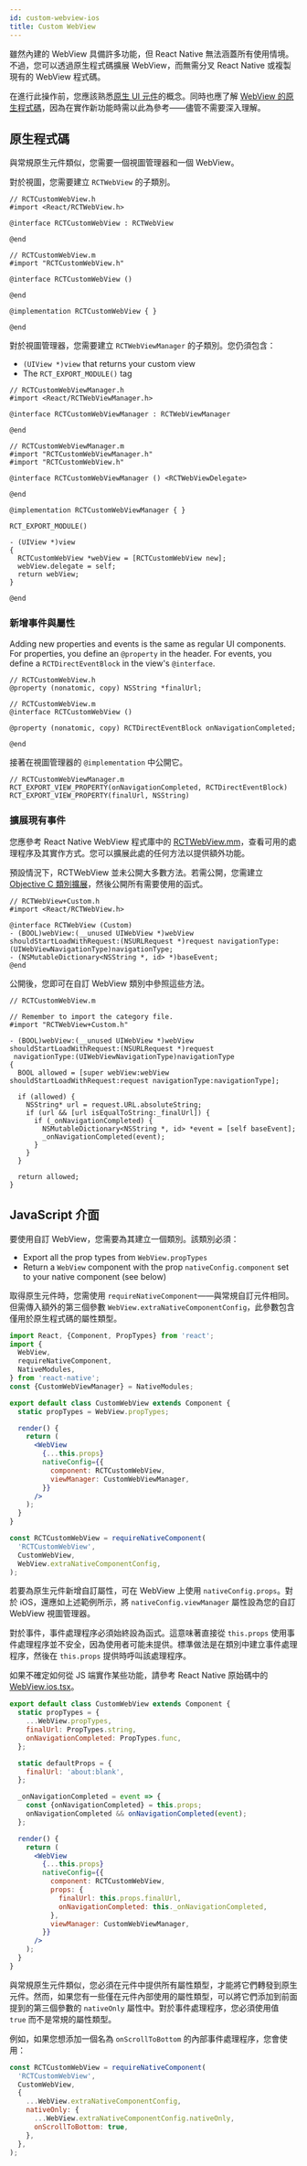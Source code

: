 ```yaml
---
id: custom-webview-ios
title: Custom WebView
---
```


雖然內建的 WebView 具備許多功能，但 React Native 無法涵蓋所有使用情境。不過，您可以透過原生程式碼擴展 WebView，而無需分叉 React Native 或複製現有的 WebView 程式碼。

在進行此操作前，您應該熟悉[原生 UI 元件](native-components-ios)的概念。同時也應了解 [WebView 的原生程式碼](https://github.com/react-native-webview/react-native-webview/blob/master/apple/RNCWebViewManager.mm)，因為在實作新功能時需以此為參考——儘管不需要深入理解。

## 原生程式碼

與常規原生元件類似，您需要一個視圖管理器和一個 WebView。

對於視圖，您需要建立 `RCTWebView` 的子類別。

```objc
// RCTCustomWebView.h
#import <React/RCTWebView.h>

@interface RCTCustomWebView : RCTWebView

@end

// RCTCustomWebView.m
#import "RCTCustomWebView.h"

@interface RCTCustomWebView ()

@end

@implementation RCTCustomWebView { }

@end
```

對於視圖管理器，您需要建立 `RCTWebViewManager` 的子類別。您仍須包含：

- `(UIView *)view` that returns your custom view
- The `RCT_EXPORT_MODULE()` tag

```objc
// RCTCustomWebViewManager.h
#import <React/RCTWebViewManager.h>

@interface RCTCustomWebViewManager : RCTWebViewManager

@end

// RCTCustomWebViewManager.m
#import "RCTCustomWebViewManager.h"
#import "RCTCustomWebView.h"

@interface RCTCustomWebViewManager () <RCTWebViewDelegate>

@end

@implementation RCTCustomWebViewManager { }

RCT_EXPORT_MODULE()

- (UIView *)view
{
  RCTCustomWebView *webView = [RCTCustomWebView new];
  webView.delegate = self;
  return webView;
}

@end
```

### 新增事件與屬性

Adding new properties and events is the same as regular UI components. For properties, you define an `@property` in the header. For events, you define a `RCTDirectEventBlock` in the view's `@interface`.

```objc
// RCTCustomWebView.h
@property (nonatomic, copy) NSString *finalUrl;

// RCTCustomWebView.m
@interface RCTCustomWebView ()

@property (nonatomic, copy) RCTDirectEventBlock onNavigationCompleted;

@end
```

接著在視圖管理器的 `@implementation` 中公開它。

```objc
// RCTCustomWebViewManager.m
RCT_EXPORT_VIEW_PROPERTY(onNavigationCompleted, RCTDirectEventBlock)
RCT_EXPORT_VIEW_PROPERTY(finalUrl, NSString)
```

### 擴展現有事件

您應參考 React Native WebView 程式庫中的 [RCTWebView.mm](https://github.com/react-native-webview/react-native-webview/blob/master/apple/RNCWebView.mm)，查看可用的處理程序及其實作方式。您可以擴展此處的任何方法以提供額外功能。

預設情況下，RCTWebView 並未公開大多數方法。若需公開，您需建立 [Objective C 類別擴展](https://developer.apple.com/library/content/documentation/Cocoa/Conceptual/ProgrammingWithObjectiveC/CustomizingExistingClasses/CustomizingExistingClasses.html)，然後公開所有需要使用的函式。

```objc
// RCTWebView+Custom.h
#import <React/RCTWebView.h>

@interface RCTWebView (Custom)
- (BOOL)webView:(__unused UIWebView *)webView shouldStartLoadWithRequest:(NSURLRequest *)request navigationType:(UIWebViewNavigationType)navigationType;
- (NSMutableDictionary<NSString *, id> *)baseEvent;
@end
```

公開後，您即可在自訂 WebView 類別中參照這些方法。

```objc
// RCTCustomWebView.m

// Remember to import the category file.
#import "RCTWebView+Custom.h"

- (BOOL)webView:(__unused UIWebView *)webView shouldStartLoadWithRequest:(NSURLRequest *)request
 navigationType:(UIWebViewNavigationType)navigationType
{
  BOOL allowed = [super webView:webView shouldStartLoadWithRequest:request navigationType:navigationType];

  if (allowed) {
    NSString* url = request.URL.absoluteString;
    if (url && [url isEqualToString:_finalUrl]) {
      if (_onNavigationCompleted) {
        NSMutableDictionary<NSString *, id> *event = [self baseEvent];
        _onNavigationCompleted(event);
      }
    }
  }

  return allowed;
}
```

## JavaScript 介面

要使用自訂 WebView，您需要為其建立一個類別。該類別必須：

- Export all the prop types from `WebView.propTypes`
- Return a `WebView` component with the prop `nativeConfig.component` set to your native component (see below)

取得原生元件時，您需使用 `requireNativeComponent`——與常規自訂元件相同。但需傳入額外的第三個參數 `WebView.extraNativeComponentConfig`，此參數包含僅用於原生程式碼的屬性類型。

```jsx
import React, {Component, PropTypes} from 'react';
import {
  WebView,
  requireNativeComponent,
  NativeModules,
} from 'react-native';
const {CustomWebViewManager} = NativeModules;

export default class CustomWebView extends Component {
  static propTypes = WebView.propTypes;

  render() {
    return (
      <WebView
        {...this.props}
        nativeConfig={{
          component: RCTCustomWebView,
          viewManager: CustomWebViewManager,
        }}
      />
    );
  }
}

const RCTCustomWebView = requireNativeComponent(
  'RCTCustomWebView',
  CustomWebView,
  WebView.extraNativeComponentConfig,
);
```

若要為原生元件新增自訂屬性，可在 WebView 上使用 `nativeConfig.props`。對於 iOS，還應如上述範例所示，將 `nativeConfig.viewManager` 屬性設為您的自訂 WebView 視圖管理器。

對於事件，事件處理程序必須始終設為函式。這意味著直接從 `this.props` 使用事件處理程序並不安全，因為使用者可能未提供。標準做法是在類別中建立事件處理程序，然後在 `this.props` 提供時呼叫該處理程序。

如果不確定如何從 JS 端實作某些功能，請參考 React Native 原始碼中的 [WebView.ios.tsx](https://github.com/react-native-webview/react-native-webview/blob/master/src/WebView.ios.tsx)。

```jsx
export default class CustomWebView extends Component {
  static propTypes = {
    ...WebView.propTypes,
    finalUrl: PropTypes.string,
    onNavigationCompleted: PropTypes.func,
  };

  static defaultProps = {
    finalUrl: 'about:blank',
  };

  _onNavigationCompleted = event => {
    const {onNavigationCompleted} = this.props;
    onNavigationCompleted && onNavigationCompleted(event);
  };

  render() {
    return (
      <WebView
        {...this.props}
        nativeConfig={{
          component: RCTCustomWebView,
          props: {
            finalUrl: this.props.finalUrl,
            onNavigationCompleted: this._onNavigationCompleted,
          },
          viewManager: CustomWebViewManager,
        }}
      />
    );
  }
}
```

與常規原生元件類似，您必須在元件中提供所有屬性類型，才能將它們轉發到原生元件。然而，如果您有一些僅在元件內部使用的屬性類型，可以將它們添加到前面提到的第三個參數的 `nativeOnly` 屬性中。對於事件處理程序，您必須使用值 `true` 而不是常規的屬性類型。

例如，如果您想添加一個名為 `onScrollToBottom` 的內部事件處理程序，您會使用：

```jsx
const RCTCustomWebView = requireNativeComponent(
  'RCTCustomWebView',
  CustomWebView,
  {
    ...WebView.extraNativeComponentConfig,
    nativeOnly: {
      ...WebView.extraNativeComponentConfig.nativeOnly,
      onScrollToBottom: true,
    },
  },
);
```